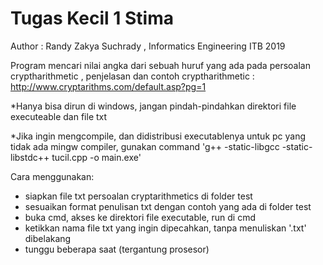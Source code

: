 # Tugas Kecil 1 Stima
Author : Randy Zakya Suchrady , Informatics Engineering ITB 2019

Program mencari nilai angka dari sebuah huruf yang ada pada persoalan cryptharithmetic , penjelasan dan contoh cryptharithmetic : http://www.cryptarithms.com/default.asp?pg=1

*Hanya bisa dirun di windows, jangan pindah-pindahkan direktori file executeable dan file txt

*Jika ingin mengcompile, dan didistribusi executablenya untuk pc yang tidak ada mingw compiler, gunakan command 'g++ -static-libgcc -static-libstdc++ tucil.cpp -o main.exe'


Cara menggunakan:
  - siapkan file txt persoalan cryptarithmetics di folder test
  - sesuaikan format penulisan txt dengan contoh yang ada di folder test
  - buka cmd, akses ke direktori file executable, run di cmd
  - ketikkan nama file txt yang ingin dipecahkan, tanpa menuliskan '.txt' dibelakang
  - tunggu beberapa saat (tergantung prosesor)
